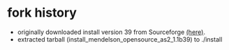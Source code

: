 fork history
=======

* originally downloaded install version 39 from Sourceforge [(here)](http://sourceforge.net/projects/mec-as2/files/ "Mendelson AS2 b39 Install").
* extracted tarball (install_mendelson_opensource_as2_1.1b39) to ./install

